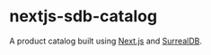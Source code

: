 # nextjs-sdb-catalog

A product catalog built using [Next.js](https://nextjs.org/) and [SurrealDB](https://surrealdb.com/).
